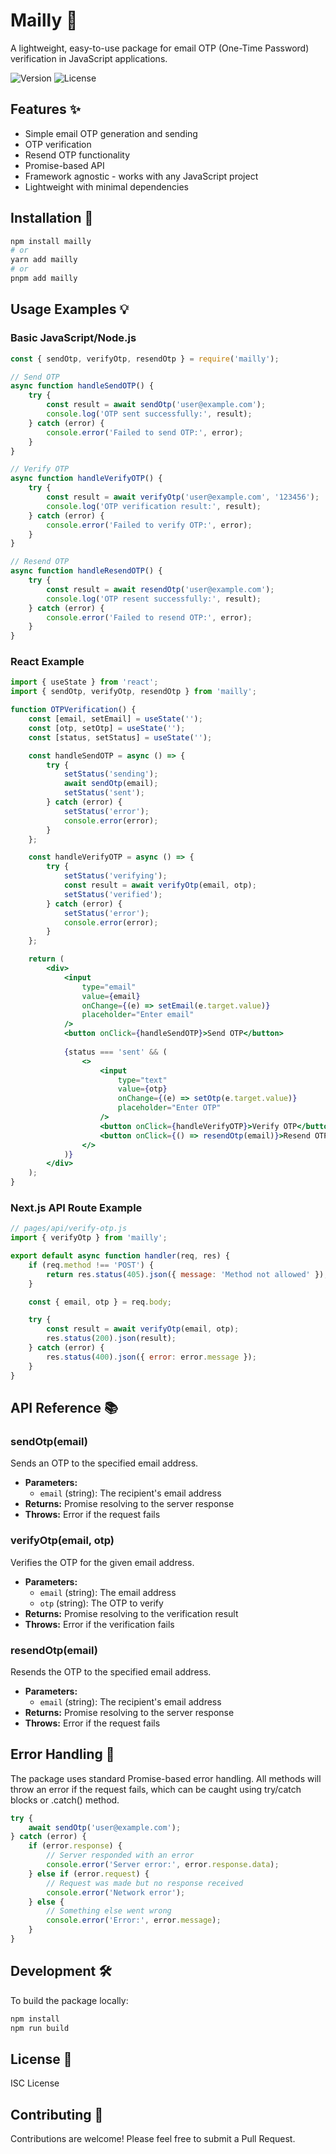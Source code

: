 # Mailly 📧

A lightweight, easy-to-use package for email OTP (One-Time Password) verification in JavaScript applications.

![Version](https://img.shields.io/badge/version-6.0.0-blue.svg)
![License](https://img.shields.io/badge/license-ISC-green.svg)

## Features ✨

- Simple email OTP generation and sending
- OTP verification
- Resend OTP functionality
- Promise-based API
- Framework agnostic - works with any JavaScript project
- Lightweight with minimal dependencies

## Installation 🚀

```bash
npm install mailly
# or
yarn add mailly
# or
pnpm add mailly
```

## Usage Examples 💡

### Basic JavaScript/Node.js

```javascript
const { sendOtp, verifyOtp, resendOtp } = require('mailly');

// Send OTP
async function handleSendOTP() {
    try {
        const result = await sendOtp('user@example.com');
        console.log('OTP sent successfully:', result);
    } catch (error) {
        console.error('Failed to send OTP:', error);
    }
}

// Verify OTP
async function handleVerifyOTP() {
    try {
        const result = await verifyOtp('user@example.com', '123456');
        console.log('OTP verification result:', result);
    } catch (error) {
        console.error('Failed to verify OTP:', error);
    }
}

// Resend OTP
async function handleResendOTP() {
    try {
        const result = await resendOtp('user@example.com');
        console.log('OTP resent successfully:', result);
    } catch (error) {
        console.error('Failed to resend OTP:', error);
    }
}
```

### React Example

```jsx
import { useState } from 'react';
import { sendOtp, verifyOtp, resendOtp } from 'mailly';

function OTPVerification() {
    const [email, setEmail] = useState('');
    const [otp, setOtp] = useState('');
    const [status, setStatus] = useState('');

    const handleSendOTP = async () => {
        try {
            setStatus('sending');
            await sendOtp(email);
            setStatus('sent');
        } catch (error) {
            setStatus('error');
            console.error(error);
        }
    };

    const handleVerifyOTP = async () => {
        try {
            setStatus('verifying');
            const result = await verifyOtp(email, otp);
            setStatus('verified');
        } catch (error) {
            setStatus('error');
            console.error(error);
        }
    };

    return (
        <div>
            <input
                type="email"
                value={email}
                onChange={(e) => setEmail(e.target.value)}
                placeholder="Enter email"
            />
            <button onClick={handleSendOTP}>Send OTP</button>
            
            {status === 'sent' && (
                <>
                    <input
                        type="text"
                        value={otp}
                        onChange={(e) => setOtp(e.target.value)}
                        placeholder="Enter OTP"
                    />
                    <button onClick={handleVerifyOTP}>Verify OTP</button>
                    <button onClick={() => resendOtp(email)}>Resend OTP</button>
                </>
            )}
        </div>
    );
}
```

### Next.js API Route Example

```javascript
// pages/api/verify-otp.js
import { verifyOtp } from 'mailly';

export default async function handler(req, res) {
    if (req.method !== 'POST') {
        return res.status(405).json({ message: 'Method not allowed' });
    }

    const { email, otp } = req.body;

    try {
        const result = await verifyOtp(email, otp);
        res.status(200).json(result);
    } catch (error) {
        res.status(400).json({ error: error.message });
    }
}
```

## API Reference 📚

### sendOtp(email)
Sends an OTP to the specified email address.

- **Parameters:**
  - `email` (string): The recipient's email address
- **Returns:** Promise resolving to the server response
- **Throws:** Error if the request fails

### verifyOtp(email, otp)
Verifies the OTP for the given email address.

- **Parameters:**
  - `email` (string): The email address
  - `otp` (string): The OTP to verify
- **Returns:** Promise resolving to the verification result
- **Throws:** Error if the verification fails

### resendOtp(email)
Resends the OTP to the specified email address.

- **Parameters:**
  - `email` (string): The recipient's email address
- **Returns:** Promise resolving to the server response
- **Throws:** Error if the request fails

## Error Handling 🚨

The package uses standard Promise-based error handling. All methods will throw an error if the request fails, which can be caught using try/catch blocks or .catch() method.

```javascript
try {
    await sendOtp('user@example.com');
} catch (error) {
    if (error.response) {
        // Server responded with an error
        console.error('Server error:', error.response.data);
    } else if (error.request) {
        // Request was made but no response received
        console.error('Network error');
    } else {
        // Something else went wrong
        console.error('Error:', error.message);
    }
}
```

## Development 🛠️

To build the package locally:

```bash
npm install
npm run build
```

## License 📄

ISC License

## Contributing 🤝

Contributions are welcome! Please feel free to submit a Pull Request.